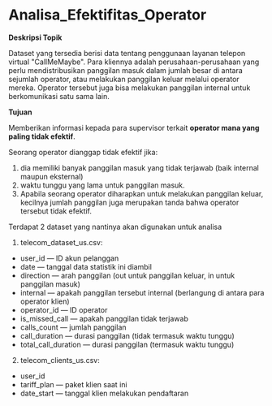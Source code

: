 # Analisa_Efektifitas_Operator


**Deskripsi Topik**

Dataset yang tersedia berisi data tentang penggunaan layanan telepon virtual "CallMeMaybe". Para kliennya adalah perusahaan-perusahaan yang perlu mendistribusikan panggilan masuk dalam jumlah besar di antara sejumlah operator, atau melakukan panggilan keluar melalui operator mereka. Operator tersebut juga bisa melakukan panggilan internal untuk berkomunikasi satu sama lain.

**Tujuan**

Memberikan informasi kepada para supervisor terkait **operator mana yang paling tidak efektif**. 

Seorang operator dianggap tidak efektif jika: 
1. dia memiliki banyak panggilan masuk yang tidak terjawab (baik internal maupun eksternal)
2. waktu tunggu yang lama untuk panggilan masuk. 
3. Apabila seorang operator diharapkan untuk melakukan panggilan keluar, kecilnya jumlah panggilan juga merupakan tanda bahwa operator tersebut tidak efektif.

Terdapat 2 dataset yang nantinya akan digunakan untuk analisa

1. telecom_dataset_us.csv:
 - user_id — ID akun pelanggan
 - date — tanggal data statistik ini diambil
 - direction — arah panggilan (out untuk panggilan keluar, in untuk panggilan masuk)
 - internal — apakah panggilan tersebut internal (berlangung di antara para operator klien)
 - operator_id — ID operator 
 - is_missed_call — apakah panggilan tidak terjawab
 - calls_count — jumlah panggilan
 - call_duration — durasi panggilan (tidak termasuk waktu tunggu) 
 - total_call_duration — durasi panggilan (termasuk waktu tunggu)



2. telecom_clients_us.csv:
 - user_id
 - tariff_plan — paket klien saat ini
 - date_start — tanggal klien melakukan pendaftaran
